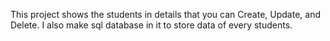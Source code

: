 This project shows the students in details that you can Create, Update, and Delete. I also make sql database in it to store data of every students.
